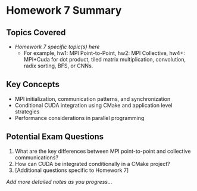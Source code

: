 # Homework 7 Summary

## Topics Covered
- *Homework 7 specific topic(s) here*
  - For example, hw1: MPI Point-to-Point, hw2: MPI Collective, hw4+: MPI+Cuda for dot product, tiled matrix multiplication, convolution, radix sorting, BFS, or CNNs.

## Key Concepts
- MPI initialization, communication patterns, and synchronization
- Conditional CUDA integration using CMake and application level strategies
- Performance considerations in parallel programming

## Potential Exam Questions
1. What are the key differences between MPI point-to-point and collective communications?
2. How can CUDA be integrated conditionally in a CMake project?
3. [Additional questions specific to Homework 7]

*Add more detailed notes as you progress...*

